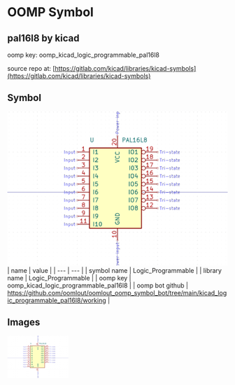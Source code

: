# OOMP Symbol  
## pal16l8  by kicad  
  
oomp key: oomp_kicad_logic_programmable_pal16l8  
  
source repo at: [https://gitlab.com/kicad/libraries/kicad-symbols](https://gitlab.com/kicad/libraries/kicad-symbols)  
## Symbol  
  
[![working.png](working_600.png)](working.png)  
| name | value | 
| --- | --- | 
| symbol name | Logic_Programmable | 
| library name | Logic_Programmable | 
| oomp key | oomp_kicad_logic_programmable_pal16l8 | 
| oomp bot github | https://github.com/oomlout/oomlout_oomp_symbol_bot/tree/main/kicad_logic_programmable_pal16l8/working | 
## Images  
  
[![working.png](working_140.png)](working.png)  
